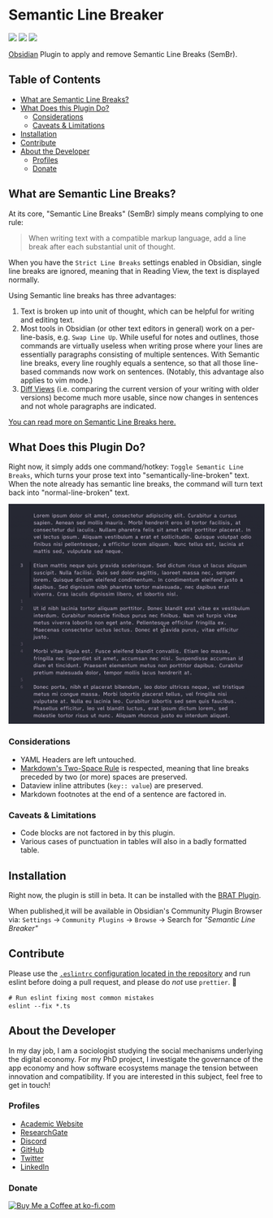 # Semantic Line Breaker

![](https://img.shields.io/github/downloads/chrisgrieser/obsidian-sembr/total?label=Total%20Downloads&style=plastic) ![](https://img.shields.io/github/v/release/chrisgrieser/obsidian-sembr?label=Latest%20Release&style=plastic) [![](https://img.shields.io/badge/changelog-click%20here-FFE800?style=plastic)](Changelog.md)

[Obsidian](https://obsidian.md/) Plugin to apply and remove Semantic Line Breaks (SemBr).

## Table of Contents
<!-- MarkdownTOC -->

- [What are Semantic Line Breaks?](#what-are-semantic-line-breaks)
- [What Does this Plugin Do?](#what-does-this-plugin-do)
	- [Considerations](#considerations)
	- [Caveats & Limitations](#caveats--limitations)
- [Installation](#installation)
- [Contribute](#contribute)
- [About the Developer](#about-the-developer)
	- [Profiles](#profiles)
	- [Donate](#donate)

<!-- /MarkdownTOC -->

## What are Semantic Line Breaks?
At its core, "Semantic Line Breaks" (SemBr) simply means complying to one rule:

> When writing text with a compatible markup language, add a line break after each substantial unit of thought.

When you have the `Strict Line Breaks` settings enabled in Obsidian, single line breaks are ignored, meaning that in Reading View, the text is displayed normally.

Using Semantic line breaks has three advantages:
1. Text is broken up into unit of thought, which can be helpful for writing and editing text.
2. Most tools in Obsidian (or other text editors in general) work on a per-line-basis, e.g. `Swap Line Up`. While useful for notes and outlines, those commands are virtually useless when writing prose where your lines are essentially paragraphs consisting of multiple sentences. With Semantic line breaks, every line roughly equals a sentence, so that all those line-based commands now work on sentences. (Notably, this advantage also applies to vim mode.)
3. [Diff Views](https://obsidian.md/plugins?id=obsidian-version-history-diff) (i.e. comparing the current version of your writing with older versions) become much more usable, since now changes in sentences and not whole paragraphs are indicated.

[You can read more on Semantic Line Breaks here.](https://sembr.org/)

## What Does this Plugin Do?
Right now, it simply adds one command/hotkey: `Toggle Semantic Line Breaks`, which turns your prose text into "semantically-line-broken" text. When the note already has semantic line breaks, the command will turn text back into "normal-line-broken" text.

![demo semantic line breaks](/assets/demo-sembr.gif)

### Considerations
- YAML Headers are left untouched.
- [Markdown's Two-Space Rule](https://daringfireball.net/projects/markdown/syntax#p) is respected, meaning that line breaks preceded by two (or more) spaces are preserved.
- Dataview inline attributes (`key:: value`) are preserved.
- Markdown footnotes at the end of a sentence are factored in.

### Caveats & Limitations
- Code blocks are not factored in by this plugin.
- Various cases of punctuation in tables will also in a badly formatted table.

## Installation
Right now, the plugin is still in beta. It can be installed with the [BRAT Plugin](https://github.com/TfTHacker/obsidian42-brat).

When published,it will be available in Obsidian's Community Plugin Browser via: `Settings` → `Community Plugins` → `Browse` → Search for *"Semantic Line Breaker"*

## Contribute
Please use the [`.eslintrc` configuration located in the repository](.eslintrc) and run eslint before doing a pull request, and please do *not* use `prettier`. 🙂

```shell
# Run eslint fixing most common mistakes
eslint --fix *.ts
```

## About the Developer
In my day job, I am a sociologist studying the social mechanisms underlying the digital economy. For my PhD project, I investigate the governance of the app economy and how software ecosystems manage the tension between innovation and compatibility. If you are interested in this subject, feel free to get in touch!

<!-- markdown-link-check-disable -->
### Profiles
- [Academic Website](https://chris-grieser.de/)
- [ResearchGate](https://www.researchgate.net/profile/Christopher-Grieser)
- [Discord](https://discordapp.com/users/462774483044794368/)
- [GitHub](https://github.com/chrisgrieser/)
- [Twitter](https://twitter.com/pseudo_meta)
- [LinkedIn](https://www.linkedin.com/in/christopher-grieser-ba693b17a/)

### Donate
<a href='https://ko-fi.com/Y8Y86SQ91' target='_blank'><img height='36' style='border:0px;height:36px;' src='https://cdn.ko-fi.com/cdn/kofi1.png?v=3' border='0' alt='Buy Me a Coffee at ko-fi.com' /></a>
<!-- markdown-link-check-enable -->
